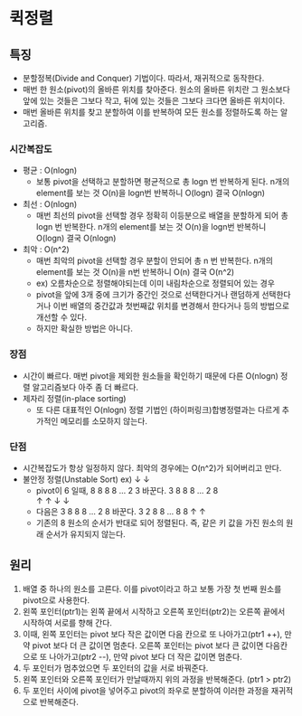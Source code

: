 # 퀵정렬

## 특징

- 분할정복(Divide and Conquer) 기법이다. 따라서, 재귀적으로 동작한다.
- 매번 한 원소(pivot)의 올바른 위치를 찾아준다. 원소의 올바른 위치란 그 원소보다 앞에 있는 것들은 그보다 작고, 뒤에 있는 것들은 그보다 크다면 올바른 위치이다.
- 매번 올바른 위치를 찾고 분할하여 이를 반복하여 모든 원소를 정렬하도록 하는 알고리즘.




### 시간복잡도

- 평균 : O(nlogn)
  - 보통 pivot을 선택하고 분할하면 평균적으로 총 logn 번 반복하게 된다. n개의 element를 보는 것 O(n)을 logn번 반복하니 O(logn)  결국 O(nlogn)
- 최선 : O(nlogn)
  - 매번 최선의 pivot을 선택할 경우 정확히 이등분으로 배열을 분할하게 되어 총 logn 번 반복한다. n개의 element를 보는 것 O(n)을 logn번 반복하니 O(logn)  결국 O(nlogn)
- 최악 : O(n^2)
  - 매번 최악의 pivot을 선택할 경우 분할이 안되어 총 n 번 반복한다. n개의 element를 보는 것 O(n)을 n번 반복하니 O(n)  결국 O(n^2)
  - ex) 오름차순으로 정렬해야되는데 이미 내림차순으로 정렬되어 있는 경우 
  - pivot을 앞에 3개 중에 크기가 중간인 것으로 선택한다거나 랜덤하게 선택한다거나 이번 배열의 중간값과 첫번째값 위치를 변경해서 한다거나 등의 방법으로 개선할 수 있다. 
  - 하지만 확실한 방법은 아니다.  


### 장점

- 시간이 빠르다. 매번 pivot을 제외한 원소들을 확인하기 때문에 다른 O(nlogn) 정렬 알고리즘보다 아주 좀 더 빠르다. 
- 제자리 정렬(in-place sorting)
  - 또 다른 대표적인 O(nlogn) 정렬 기법인 (하이퍼링크)합병정렬과는 다르게 추가적인 메모리를 소모하지 않는다.



### 단점

- 시간복잡도가 항상 일정하지 않다. 최악의 경우에는 O(n^2)가 되어버리고 만다.
- 불안정 정렬(Unstable Sort)
   ex)
                       ↓                                ↓                               
  - pivot이 6 일때,    8 8 8 8 ...  2  3       바꾼다.   3 8 8 8 ... 2  8    
                                       ↑                                ↑
               ↓                               ↓ 
  - 다음은   3 8 8 8 ... 2  8     바꾼다.    3 2 8 8 ... 8  8
                         ↑                               ↑                                            
  - 기존의 8 원소의 순서가 반대로 되어 정렬된다. 즉, 같은 키 값을 가진 원소의 원래 순서가 유지되지 않는다.




## 원리

1. 배열 중 하나의 원소를 고른다. 이를 pivot이라고 하고 보통 가장 첫 번째 원소를 pivot으로 사용한다. 
2. 왼쪽 포인터(ptr1)는 왼쪽 끝에서 시작하고 오른쪽 포인터(ptr2)는 오른쪽 끝에서 시작하여 서로를 향해 간다.
3. 이때, 왼쪽 포인터는 pivot 보다 작은 값이면 다음 칸으로 또 나아가고(ptr1 ++), 만약 pivot 보다 더 큰 값이면 멈춘다.
   오른쪽 포인터는 pivot 보다 큰 값이면 다음칸으로 또 나아가고(ptr2 --), 만약 pivot 보다 더 작은 값이면 멈춘다.
4. 두 포인터가 멈추었으면 두 포인터의 값을 서로 바꿔준다.
5. 왼쪽 포인터와 오른쪽 포인터가 만날때까지 위의 과정을 반복해준다. (ptr1 > ptr2)
6. 두 포인터 사이에 pivot을 넣어주고 pivot의 좌우로 분할하여 이러한 과정을 재귀적으로 반복해준다.




## 

